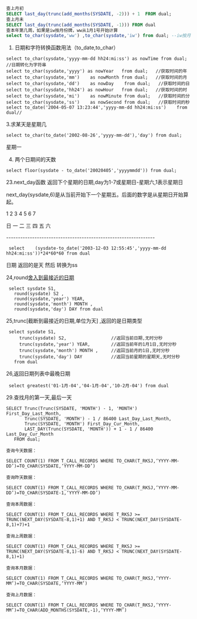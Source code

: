 ```sql
查上月初
SELECT last_day(trunc(add_months(SYSDATE, -2))) + 1  FROM dual;
查上月未
SELECT last_day(trunc(add_months(SYSDATE, -1))) FROM dual
查本年第几周，如果是iw按月份牌，ww从1月1号开始计算
select to_char(sysdate,'ww') ,to_char(sysdate,'iw') from dual; --iw按月份牌

```

1. 日期和字符转换函数用法（to_date,to_char）

```
select to_char(sysdate,'yyyy-mm-dd hh24:mi:ss') as nowTime from dual;   //日期转化为字符串   
select to_char(sysdate,'yyyy') as nowYear   from dual;   //获取时间的年   
select to_char(sysdate,'mm')    as nowMonth from dual;   //获取时间的月   
select to_char(sysdate,'dd')    as nowDay    from dual;   //获取时间的日   
select to_char(sysdate,'hh24') as nowHour   from dual;   //获取时间的时   
select to_char(sysdate,'mi')    as nowMinute from dual;   //获取时间的分   
select to_char(sysdate,'ss')    as nowSecond from dual;   //获取时间的秒  
select to_date('2004-05-07 13:23:44','yyyy-mm-dd hh24:mi:ss')    from dual//
```

3.求某天是星期几      

```
select to_char(to_date('2002-08-26','yyyy-mm-dd'),'day') from dual; 
```

  星期一    

4. 两个日期间的天数    

```
select floor(sysdate - to_date('20020405','yyyymmdd')) from dual;    
```



23.next_day函数   返回下个星期的日期,day为1-7或星期日-星期六,1表示星期日

  next_day(sysdate,6)是从当前开始下一个星期五。后面的数字是从星期日开始算起。   

  1 2 3 4 5 6 7   

  日 一 二 三 四 五 六  

 

  \--------------------------------------------------------------- 

```
 select    (sysdate-to_date('2003-12-03 12:55:45','yyyy-mm-dd hh24:mi:ss'))*24*60*60 from dual
```

  日期 返回的是天 然后 转换为ss

   

24,round[舍入到最接近的日期](day:舍入到最接近的星期日)

```
 select sysdate S1,
   round(sysdate) S2 ,
   round(sysdate,'year') YEAR,
   round(sysdate,'month') MONTH ,
   round(sysdate,'day') DAY from dual
```

25,trunc[截断到最接近的日期,单位为天] ,返回的是日期类型

```
 select sysdate S1,                     
     trunc(sysdate) S2,                 //返回当前日期,无时分秒
     trunc(sysdate,'year') YEAR,        //返回当前年的1月1日,无时分秒
     trunc(sysdate,'month') MONTH ,     //返回当前月的1日,无时分秒
     trunc(sysdate,'day') DAY           //返回当前星期的星期天,无时分秒
   from dual
```

26,返回日期列表中最晚日期

```
 select greatest('01-1月-04','04-1月-04','10-2月-04') from dual
```

29.查找月的第一天,最后一天

```
SELECT Trunc(Trunc(SYSDATE, 'MONTH') - 1, 'MONTH') First_Day_Last_Month,
       Trunc(SYSDATE, 'MONTH') - 1 / 86400 Last_Day_Last_Month,
       Trunc(SYSDATE, 'MONTH') First_Day_Cur_Month,
       LAST_DAY(Trunc(SYSDATE, 'MONTH')) + 1 - 1 / 86400 Last_Day_Cur_Month
   FROM dual;
```

```
查询今天数据：

SELECT COUNT(1) FROM T_CALL_RECORDS WHERE TO_CHAR(T_RKSJ,‘YYYY-MM-DD’)=TO_CHAR(SYSDATE,‘YYYY-MM-DD’)

查询昨天数据：

SELECT COUNT(1) FROM T_CALL_RECORDS WHERE TO_CHAR(T_RKSJ,‘YYYY-MM-DD’)=TO_CHAR(SYSDATE-1,‘YYYY-MM-DD’)

查询本周数据：

SELECT COUNT(1) FROM T_CALL_RECORDS WHERE T_RKSJ >= TRUNC(NEXT_DAY(SYSDATE-8,1)+1) AND T_RKSJ < TRUNC(NEXT_DAY(SYSDATE-8,1)+7)+1

查询上周数据：

SELECT COUNT(1) FROM T_CALL_RECORDS WHERE T_RKSJ >= TRUNC(NEXT_DAY(SYSDATE-8,1)-6) AND T_RKSJ < TRUNC(NEXT_DAY(SYSDATE-8,1)+1)

查询本月数据：

SELECT COUNT(1) FROM T_CALL_RECORDS WHERE TO_CHAR(T_RKSJ,‘YYYY-MM’)=TO_CHAR(SYSDATE,‘YYYY-MM’)

查询上月数据：

SELECT COUNT(1) FROM T_CALL_RECORDS WHERE TO_CHAR(T_RKSJ,‘YYYY-MM’)=TO_CHAR(ADD_MONTHS(SYSDATE,-1),‘YYYY-MM’)

```

